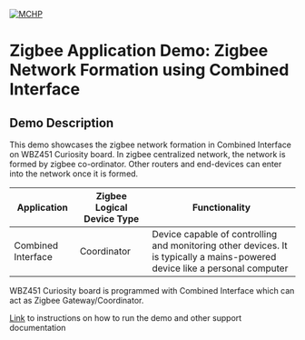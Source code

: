 [![MCHP](https://www.microchip.com/ResourcePackages/Microchip/assets/dist/images/logo.png)](https://www.microchip.com)
# Zigbee Application Demo: Zigbee Network Formation using Combined Interface

## Demo Description

This demo showcases the zigbee network formation in Combined Interface on WBZ451 Curiosity board. In zigbee centralized network, the network is formed by zigbee co-ordinator. Other routers and end-devices can enter into the network once it is formed. 

|**Application**                | **Zigbee Logical Device Type**  | **Functionality**|
|------------------------| ---------|---------|
|Combined Interface | Coordinator        |      Device capable of controlling and monitoring other devices. It is typically a mains-powered device like a personal computer|

WBZ451 Curiosity board is programmed with Combined Interface which can act as Zigbee Gateway/Coordinator.

[Link](https://onlinedocs.microchip.com/pr/GUID-A5330D3A-9F51-4A26-B71D-8503A493DF9C-en-US-2/index.html?GUID-07AD46F8-182D-4FBA-AA80-D58BEEDC78AB) to instructions on how to run the demo and other support documentation